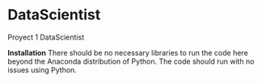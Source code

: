 # DataScientist
Proyect 1 DataScientist

**Installation**
There should be no necessary libraries to run the code here beyond the Anaconda distribution of Python. The code should run with no issues using Python.
